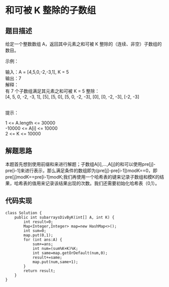 # 和可被 K 整除的子数组
## 题目描述
给定一个整数数组 A，返回其中元素之和可被 K 整除的（连续、非空）子数组的数目。  

示例：  

输入：A = [4,5,0,-2,-3,1], K = 5  
输出：7  
解释：  
有 7 个子数组满足其元素之和可被 K = 5 整除：  
[4, 5, 0, -2, -3, 1], [5], [5, 0], [5, 0, -2, -3], [0], [0, -2, -3], [-2, -3]  
 

提示：  

1 <= A.length <= 30000  
-10000 <= A[i] <= 10000  
2 <= K <= 10000  
## 解题思路
本题首先想到使用前缀和来进行解题；子数组A[i],...,A[j]的和可以使用pre[j]-pre[i-1]来进行表示，那么满足条件的数组即为(pre[j]-pre[i-1])modK==0，即pre[j]modK==pre[i-1]modK;我们再使用一个哈希表的键来记录子数组和模K的结果，哈希表的值用来记录该结果出现的次数。我们还需要初始化哈希表（0,1）。
## 代码实现
```
class Solution {
    public int subarraysDivByK(int[] A, int K) {
        int result=0;
        Map<Integer,Integer> map=new HashMap<>();
        int sum=0;
        map.put(0,1);
        for (int ans:A) {
            sum+=ans;
            int num=(sum%K+K)%K;
            int same=map.getOrDefault(num,0);
            result+=same;
            map.put(num,same+1);
        }
        return result;
    }
}
```
